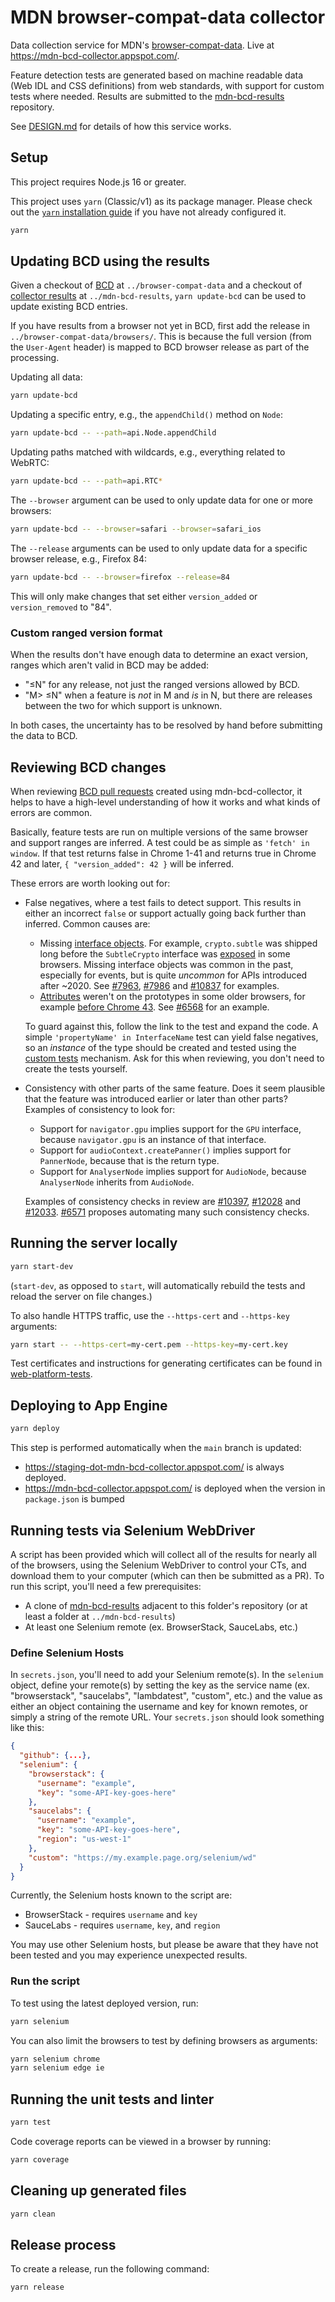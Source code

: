 # MDN browser-compat-data collector

Data collection service for MDN's [browser-compat-data](https://github.com/mdn/browser-compat-data). Live at https://mdn-bcd-collector.appspot.com/.

Feature detection tests are generated based on machine readable data (Web IDL and CSS definitions) from web standards, with support for custom tests where needed. Results are submitted to the [mdn-bcd-results](https://github.com/foolip/mdn-bcd-results) repository.

See [DESIGN.md](./DESIGN.md) for details of how this service works.

## Setup

This project requires Node.js 16 or greater.

This project uses `yarn` (Classic/v1) as its package manager. Please check out the [`yarn` installation guide](https://classic.yarnpkg.com/en/docs/install) if you have not already configured it.

```sh
yarn
```

## Updating BCD using the results

Given a checkout of [BCD](https://github.com/mdn/browser-compat-data) at `../browser-compat-data` and a checkout of [collector results](https://github.com/foolip/mdn-bcd-results) at `../mdn-bcd-results`, `yarn update-bcd` can be used to update existing BCD entries.

If you have results from a browser not yet in BCD, first add the release in `../browser-compat-data/browsers/`. This is because the full version (from the `User-Agent` header) is mapped to BCD browser release as part of the processing.

Updating all data:

```sh
yarn update-bcd
```

Updating a specific entry, e.g., the `appendChild()` method on `Node`:

```sh
yarn update-bcd -- --path=api.Node.appendChild
```

Updating paths matched with wildcards, e.g., everything related to WebRTC:

```sh
yarn update-bcd -- --path=api.RTC*
```

The `--browser` argument can be used to only update data for one or more browsers:

```sh
yarn update-bcd -- --browser=safari --browser=safari_ios
```

The `--release` arguments can be used to only update data for a specific browser release, e.g., Firefox 84:

```sh
yarn update-bcd -- --browser=firefox --release=84
```

This will only make changes that set either `version_added` or `version_removed` to "84".

### Custom ranged version format

When the results don't have enough data to determine an exact version, ranges which aren't valid in BCD may be added:

- "≤N" for any release, not just the ranged versions allowed by BCD.
- "M> ≤N" when a feature is _not_ in M and _is_ in N, but there are releases between the two for which support is unknown.

In both cases, the uncertainty has to be resolved by hand before submitting the data to BCD.

## Reviewing BCD changes

When reviewing [BCD pull requests](https://github.com/mdn/browser-compat-data/pulls) created using mdn-bcd-collector, it helps to have a high-level understanding of how it works and what kinds of errors are common.

Basically, feature tests are run on multiple versions of the same browser and support ranges are inferred. A test could be as simple as `'fetch' in window`. If that test returns false in Chrome 1-41 and returns true in Chrome 42 and later, `{ "version_added": 42 }` will be inferred.

These errors are worth looking out for:

- False negatives, where a test fails to detect support. This results in either an incorrect `false` or support actually going back further than inferred. Common causes are:

  - Missing [interface objects](https://webidl.spec.whatwg.org/#interface-object). For example, `crypto.subtle` was shipped long before the `SubtleCrypto` interface was [exposed](https://webkit.org/b/165629) in some browsers. Missing interface objects was common in the past, especially for events, but is quite _uncommon_ for APIs introduced after ~2020. See [#7963](https://github.com/mdn/browser-compat-data/pull/7963), [#7986](https://github.com/mdn/browser-compat-data/pull/7986) and [#10837](https://github.com/mdn/browser-compat-data/pull/10837) for examples.
  - [Attributes](https://webidl.spec.whatwg.org/#es-attributes) weren't on the prototypes in some older browsers, for example [before Chrome 43](https://github.com/mdn/browser-compat-data/issues/7843). See [#6568](https://github.com/mdn/browser-compat-data/pull/6568#discussion_r479039982) for an example.

  To guard against this, follow the link to the test and expand the code. A simple `'propertyName' in InterfaceName` test can yield false negatives, so an _instance_ of the type should be created and tested using the [custom tests](https://github.com/foolip/mdn-bcd-collector/blob/main/custom-tests.yaml) mechanism. Ask for this when reviewing, you don't need to create the tests yourself.

- Consistency with other parts of the same feature. Does it seem plausible that the feature was introduced earlier or later than other parts? Examples of consistency to look for:

  - Support for `navigator.gpu` implies support for the `GPU` interface, because `navigator.gpu` is an instance of that interface.
  - Support for `audioContext.createPanner()` implies support for `PannerNode`, because that is the return type.
  - Support for `AnalyserNode` implies support for `AudioNode`, because `AnalyserNode` inherits from `AudioNode`.

  Examples of consistency checks in review are [#10397](https://github.com/mdn/browser-compat-data/pull/10397), [#12028](https://github.com/mdn/browser-compat-data/pull/12028) and [#12033](https://github.com/mdn/browser-compat-data/pull/12033). [#6571](https://github.com/mdn/browser-compat-data/issues/6571) proposes automating many such consistency checks.

## Running the server locally

```sh
yarn start-dev
```

(`start-dev`, as opposed to `start`, will automatically rebuild the tests and reload the server on file changes.)

To also handle HTTPS traffic, use the `--https-cert` and `--https-key` arguments:

```sh
yarn start -- --https-cert=my-cert.pem --https-key=my-cert.key
```

Test certificates and instructions for generating certificates can be found in [web-platform-tests](https://github.com/web-platform-tests/wpt/tree/master/tools/certs).

## Deploying to App Engine

```sh
yarn deploy
```

This step is performed automatically when the `main` branch is updated:

- https://staging-dot-mdn-bcd-collector.appspot.com/ is always deployed.
- https://mdn-bcd-collector.appspot.com/ is deployed when the version in `package.json` is bumped

## Running tests via Selenium WebDriver

A script has been provided which will collect all of the results for nearly all of the browsers, using the Selenium WebDriver to control your CTs, and download them to your computer (which can then be submitted as a PR). To run this script, you'll need a few prerequisites:

- A clone of [mdn-bcd-results](https://github.com/foolip/mdn-bcd-results) adjacent to this folder's repository (or at least a folder at `../mdn-bcd-results`)
- At least one Selenium remote (ex. BrowserStack, SauceLabs, etc.)

### Define Selenium Hosts

In `secrets.json`, you'll need to add your Selenium remote(s). In the `selenium` object, define your remote(s) by setting the key as the service name (ex. "browserstack", "saucelabs", "lambdatest", "custom", etc.) and the value as either an object containing the username and key for known remotes, or simply a string of the remote URL. Your `secrets.json` should look something like this:

```json
{
  "github": {...},
  "selenium": {
    "browserstack": {
      "username": "example",
      "key": "some-API-key-goes-here"
    },
    "saucelabs": {
      "username": "example",
      "key": "some-API-key-goes-here",
      "region": "us-west-1"
    },
    "custom": "https://my.example.page.org/selenium/wd"
  }
}
```

Currently, the Selenium hosts known to the script are:

- BrowserStack - requires `username` and `key`
- SauceLabs - requires `username`, `key`, and `region`

You may use other Selenium hosts, but please be aware that they have not been tested and you may experience unexpected results.

### Run the script

To test using the latest deployed version, run:

```sh
yarn selenium
```

You can also limit the browsers to test by defining browsers as arguments:

```sh
yarn selenium chrome
yarn selenium edge ie
```

## Running the unit tests and linter

```sh
yarn test
```

Code coverage reports can be viewed in a browser by running:

```sh
yarn coverage
```

## Cleaning up generated files

```sh
yarn clean
```

## Release process

To create a release, run the following command:

```sh
yarn release
```
